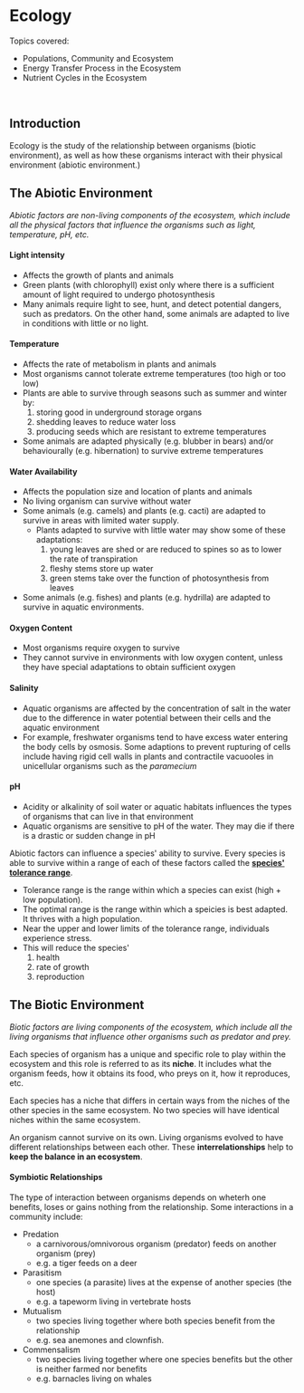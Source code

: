 # Ecology

Topics covered: 
- Populations, Community and Ecosystem
- Energy Transfer Process in the Ecosystem
- Nutrient Cycles in the Ecosystem

<br>

## Introduction

Ecology is the study of the relationship between organisms (biotic environment), as well as how these organisms interact with their physical environment (abiotic environment.) 

## The Abiotic Environment

<em>Abiotic factors are non-living components of the ecosystem, which include all the physical factors that influence the organisms such as light, temperature, pH, etc.</em>

#### Light intensity
- Affects the growth of plants and animals
- Green plants (with chlorophyll) exist only where there is a sufficient amount of light required to undergo photosynthesis
- Many animals require light to see, hunt, and detect potential dangers, such as predators. On the other hand, some animals are adapted to live in conditions with little or no light.

#### Temperature
- Affects the rate of metabolism in plants and animals
- Most organisms cannot tolerate extreme temperatures (too high or too low)
- Plants are able to survive through seasons such as summer and winter by:
  1. storing good in underground storage organs
  2. shedding leaves to reduce water loss
  3. producing seeds which are resistant to extreme temperatures
- Some animals are adapted physically (e.g. blubber in bears) and/or behaviourally (e.g. hibernation) to survive extreme temperatures

#### Water Availability
- Affects the population size and location of plants and animals
- No living organism can survive without water
- Some animals (e.g. camels) and plants (e.g. cacti) are adapted to survive in areas with limited water supply.
  - Plants adapted to survive with little water may show some of these adaptations:
    1. young leaves are shed or are reduced to spines so as to lower the rate of transpiration
    2. fleshy stems store up water
    3. green stems take over the function of photosynthesis from leaves
- Some animals (e.g. fishes) and plants (e.g. hydrilla) are adapted to survive in aquatic environments.

#### Oxygen Content
- Most organisms require oxygen to survive
- They cannot survive in environments with low oxygen content, unless they have special adaptations to obtain sufficient oxygen

#### Salinity
- Aquatic organisms are affected by the concentration of salt in the water due to the difference in water potential between their cells and the aquatic environment
- For example, freshwater organisms tend to have excess water entering the body cells by osmosis. Some adaptions to prevent rupturing of cells include having rigid cell walls in plants and contractile vacuooles in unicellular organisms such as the <em>paramecium</em>

#### pH
- Acidity or alkalinity of soil water or aquatic habitats influences the types of organisms that can live in that environment
- Aquatic organisms are sensitive to pH of the water. They may die if there is a drastic or sudden change in pH

Abiotic factors can influence a species' ability to survive. Every species is able to survive within a range of each of these factors called the <b><u>species' tolerance range</u></b>.

- Tolerance range is the range within which a species can exist (high + low population).
- The optimal range is the range within which a speicies is best adapted. It thrives with a high population.
- Near the upper and lower limits of the tolerance range, individuals experience stress.
- This will reduce the species'
  1. health
  2. rate of growth
  3. reproduction


## The Biotic Environment

<em>Biotic factors are living components of the ecosystem, which include all the living organisms that influence other organisms such as predator and prey.</em>

Each species of organism has a unique and specific role to play within the ecosystem and this role is referred to as its <b>niche</b>. It includes what the organism feeds, how it obtains its food, who preys on it, how it reproduces, etc.

Each species has a niche that differs in certain ways from the niches of the other species in the same ecosystem. No two species will have identical niches within the same ecosystem.

An organism cannot survive on its own. Living organisms evolved to have different relationships between each other. These <b>interrelationships</b> help to <b>keep the balance in an ecosystem</b>.

#### Symbiotic Relationships

The type of interaction between organisms depends on wheterh one benefits, loses or gains nothing from the relationship. Some interactions in a community include:

- Predation
  - a carnivorous/omnivorous organism (predator) feeds on another organism (prey) 
  - e.g. a tiger feeds on a deer
- Parasitism 
  - one species (a parasite) lives at the expense of another species (the host)
  - e.g. a tapeworm living in vertebrate hosts
- Mutualism 
  - two species living together where both species benefit from the relationship
  - e.g. sea anemones and clownfish.
- Commensalism
  - two species living together where one species benefits but the other is neither farmed nor benefits
  - e.g. barnacles living on whales

